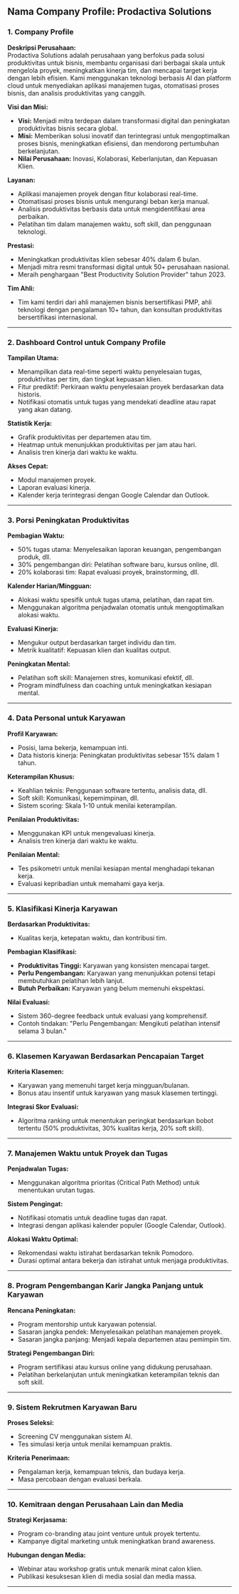 ## **Nama Company Profile: Prodactiva Solutions**

### **1. Company Profile**
**Deskripsi Perusahaan:**  
Prodactiva Solutions adalah perusahaan yang berfokus pada solusi produktivitas untuk bisnis, membantu organisasi dari berbagai skala untuk mengelola proyek, meningkatkan kinerja tim, dan mencapai target kerja dengan lebih efisien. Kami menggunakan teknologi berbasis AI dan platform cloud untuk menyediakan aplikasi manajemen tugas, otomatisasi proses bisnis, dan analisis produktivitas yang canggih.

**Visi dan Misi:**  
- **Visi:** Menjadi mitra terdepan dalam transformasi digital dan peningkatan produktivitas bisnis secara global.  
- **Misi:** Memberikan solusi inovatif dan terintegrasi untuk mengoptimalkan proses bisnis, meningkatkan efisiensi, dan mendorong pertumbuhan berkelanjutan.  
- **Nilai Perusahaan:** Inovasi, Kolaborasi, Keberlanjutan, dan Kepuasan Klien.

**Layanan:**  
- Aplikasi manajemen proyek dengan fitur kolaborasi real-time.  
- Otomatisasi proses bisnis untuk mengurangi beban kerja manual.  
- Analisis produktivitas berbasis data untuk mengidentifikasi area perbaikan.  
- Pelatihan tim dalam manajemen waktu, soft skill, dan penggunaan teknologi.  

**Prestasi:**  
- Meningkatkan produktivitas klien sebesar 40% dalam 6 bulan.  
- Menjadi mitra resmi transformasi digital untuk 50+ perusahaan nasional.  
- Meraih penghargaan "Best Productivity Solution Provider" tahun 2023.  

**Tim Ahli:**  
- Tim kami terdiri dari ahli manajemen bisnis bersertifikasi PMP, ahli teknologi dengan pengalaman 10+ tahun, dan konsultan produktivitas bersertifikasi internasional.  

---

### **2. Dashboard Control untuk Company Profile**
**Tampilan Utama:**  
- Menampilkan data real-time seperti waktu penyelesaian tugas, produktivitas per tim, dan tingkat kepuasan klien.  
- Fitur prediktif: Perkiraan waktu penyelesaian proyek berdasarkan data historis.  
- Notifikasi otomatis untuk tugas yang mendekati deadline atau rapat yang akan datang.  

**Statistik Kerja:**  
- Grafik produktivitas per departemen atau tim.  
- Heatmap untuk menunjukkan produktivitas per jam atau hari.  
- Analisis tren kinerja dari waktu ke waktu.  

**Akses Cepat:**  
- Modul manajemen proyek.  
- Laporan evaluasi kinerja.  
- Kalender kerja terintegrasi dengan Google Calendar dan Outlook.

---

### **3. Porsi Peningkatan Produktivitas**
**Pembagian Waktu:**  
- 50% tugas utama: Menyelesaikan laporan keuangan, pengembangan produk, dll.  
- 30% pengembangan diri: Pelatihan software baru, kursus online, dll.  
- 20% kolaborasi tim: Rapat evaluasi proyek, brainstorming, dll.  

**Kalender Harian/Mingguan:**  
- Alokasi waktu spesifik untuk tugas utama, pelatihan, dan rapat tim.  
- Menggunakan algoritma penjadwalan otomatis untuk mengoptimalkan alokasi waktu.  

**Evaluasi Kinerja:**  
- Mengukur output berdasarkan target individu dan tim.  
- Metrik kualitatif: Kepuasan klien dan kualitas output.  

**Peningkatan Mental:**  
- Pelatihan soft skill: Manajemen stres, komunikasi efektif, dll.  
- Program mindfulness dan coaching untuk meningkatkan kesiapan mental.

---

### **4. Data Personal untuk Karyawan**
**Profil Karyawan:**  
- Posisi, lama bekerja, kemampuan inti.  
- Data historis kinerja: Peningkatan produktivitas sebesar 15% dalam 1 tahun.  

**Keterampilan Khusus:**  
- Keahlian teknis: Penggunaan software tertentu, analisis data, dll.  
- Soft skill: Komunikasi, kepemimpinan, dll.  
- Sistem scoring: Skala 1-10 untuk menilai keterampilan.  

**Penilaian Produktivitas:**  
- Menggunakan KPI untuk mengevaluasi kinerja.  
- Analisis tren kinerja dari waktu ke waktu.  

**Penilaian Mental:**  
- Tes psikometri untuk menilai kesiapan mental menghadapi tekanan kerja.  
- Evaluasi kepribadian untuk memahami gaya kerja.

---

### **5. Klasifikasi Kinerja Karyawan**
**Berdasarkan Produktivitas:**  
- Kualitas kerja, ketepatan waktu, dan kontribusi tim.  

**Pembagian Klasifikasi:**  
- **Produktivitas Tinggi:** Karyawan yang konsisten mencapai target.  
- **Perlu Pengembangan:** Karyawan yang menunjukkan potensi tetapi membutuhkan pelatihan lebih lanjut.  
- **Butuh Perbaikan:** Karyawan yang belum memenuhi ekspektasi.  

**Nilai Evaluasi:**  
- Sistem 360-degree feedback untuk evaluasi yang komprehensif.  
- Contoh tindakan: "Perlu Pengembangan: Mengikuti pelatihan intensif selama 3 bulan."

---

### **6. Klasemen Karyawan Berdasarkan Pencapaian Target**
**Kriteria Klasemen:**  
- Karyawan yang memenuhi target kerja mingguan/bulanan.  
- Bonus atau insentif untuk karyawan yang masuk klasemen tertinggi.  

**Integrasi Skor Evaluasi:**  
- Algoritma ranking untuk menentukan peringkat berdasarkan bobot tertentu (50% produktivitas, 30% kualitas kerja, 20% soft skill).  

---

### **7. Manajemen Waktu untuk Proyek dan Tugas**
**Penjadwalan Tugas:**  
- Menggunakan algoritma prioritas (Critical Path Method) untuk menentukan urutan tugas.  

**Sistem Pengingat:**  
- Notifikasi otomatis untuk deadline tugas dan rapat.  
- Integrasi dengan aplikasi kalender populer (Google Calendar, Outlook).  

**Alokasi Waktu Optimal:**  
- Rekomendasi waktu istirahat berdasarkan teknik Pomodoro.  
- Durasi optimal antara bekerja dan istirahat untuk menjaga produktivitas.

---

### **8. Program Pengembangan Karir Jangka Panjang untuk Karyawan**
**Rencana Peningkatan:**  
- Program mentorship untuk karyawan potensial.  
- Sasaran jangka pendek: Menyelesaikan pelatihan manajemen proyek.  
- Sasaran jangka panjang: Menjadi kepala departemen atau pemimpin tim.  

**Strategi Pengembangan Diri:**  
- Program sertifikasi atau kursus online yang didukung perusahaan.  
- Pelatihan berkelanjutan untuk meningkatkan keterampilan teknis dan soft skill.

---

### **9. Sistem Rekrutmen Karyawan Baru**
**Proses Seleksi:**  
- Screening CV menggunakan sistem AI.  
- Tes simulasi kerja untuk menilai kemampuan praktis.  

**Kriteria Penerimaan:**  
- Pengalaman kerja, kemampuan teknis, dan budaya kerja.  
- Masa percobaan dengan evaluasi berkala.

---

### **10. Kemitraan dengan Perusahaan Lain dan Media**
**Strategi Kerjasama:**  
- Program co-branding atau joint venture untuk proyek tertentu.  
- Kampanye digital marketing untuk meningkatkan brand awareness.  

**Hubungan dengan Media:**  
- Webinar atau workshop gratis untuk menarik minat calon klien.  
- Publikasi kesuksesan klien di media sosial dan media massa.

---
